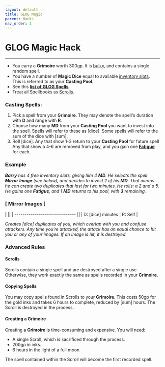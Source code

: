 ```yaml
---
layout: default
title: GLOG Magic
parent: Hacks
nav_order: 1
---
```


# GLOG Magic Hack
---

- You carry a **Grimoire** worth 300gp. It is [bulky](cairn-srd/#inventory), and contains a single random spell.
- You have a number of **Magic Dice** equal to available [inventory slots](cairn-srd/#inventory). This is referred to as your **Casting Pool**.
- See this [**list of GLOG Spells**](https://drive.google.com/file/d/1OTVy-5Vm44xhRmFO4tKFCJto-_cw0xYtD8lNj8AsSJY/view?pli=1).
- Treat all Spellbooks as [Scrolls](/hacks/glog-magic/#scrolls).

### Casting Spells:
1. Pick a spell from your **Grimoire**. They may denote the spell's duration with **D** and range with **R**.
2. Choose how many **MD** from your **Casting Pool** you want to invest into the spell. Spells will refer to these as [dice]. Some spells will refer to the sum of the dice with [sum].
3. Roll [dice]. Any that show 1-3 return to your **Casting Pool** for future spell  Any that show a 4-6 are removed from play, and you gain one [**Fatigue**](/cairn-srd/#rules) for each.

### **Example**
_**Barry** has 4 free inventory slots, giving him 4 **MD**. He selects the spell **Mirror Image** (see below), and decides to invest 2 of his **MD**. That means he can create two duplicates that last for two minutes. He rolls: a 2 and a 5. He gains one **Fatigue**, and 1 **MD** returns to his pool, with **3** remaining._

### [ **Mirror Images** ]

|                                 ||
| ------------------------------- ||
| D: [dice] minutes | R: Self |

_Creates [dice] duplicates of you, which overlap with you and confuse attackers. Any time you’re attacked, the attack has an equal chance to hit you or any of your images. If an image is hit, it is destroyed._

### Advanced Rules

#### **Scrolls**
Scrolls contain a single spell and are destroyed after a single use. Otherwise, they work exactly the same as spells recorded in your **Grimoire**.

#### **Copying Spells**
You may copy spells found in Scrolls to your **Grimoire**. This costs 50gp for the gold inks and takes 6 hours to complete, reduced by [sum] hours. The Scroll is destroyed in the process.

#### **Creating a Grimoire**
Creating a **Grimoire** is time-consuming and expensive. You will need:
- A single Scroll, which is sacrificed through the process.
- 200gp in inks.
- 6 hours in the light of a full moon.

The spell contained within the Scroll will become the first recorded spell.
